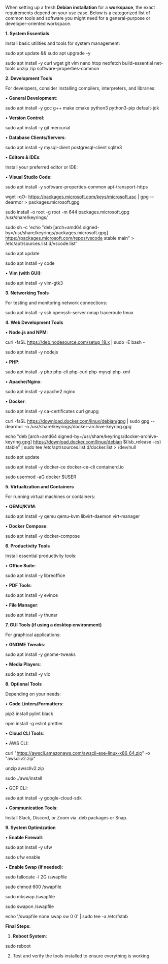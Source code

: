 When setting up a fresh **Debian installation** for a **workspace**, the exact requirements depend on your use case. Below is a categorized list of common tools and software you might need for a general-purpose or developer-oriented workspace.

**1. System Essentials**

Install basic utilities and tools for system management:

sudo apt update && sudo apt upgrade -y

sudo apt install -y curl wget git vim nano htop neofetch build-essential net-tools unzip zip software-properties-common

**2. Development Tools**

For developers, consider installing compilers, interpreters, and libraries:

• **General Development**:

sudo apt install -y gcc g++ make cmake python3 python3-pip default-jdk

• **Version Control**:

sudo apt install -y git mercurial

• **Database Clients/Servers**:

sudo apt install -y mysql-client postgresql-client sqlite3

• **Editors & IDEs**:

Install your preferred editor or IDE:

• **Visual Studio Code**:

sudo apt install -y software-properties-common apt-transport-https

wget -qO- https://packages.microsoft.com/keys/microsoft.asc | gpg --dearmor > packages.microsoft.gpg

sudo install -o root -g root -m 644 packages.microsoft.gpg /usr/share/keyrings/

sudo sh -c 'echo "deb [arch=amd64 signed-by=/usr/share/keyrings/packages.microsoft.gpg] https://packages.microsoft.com/repos/vscode stable main" > /etc/apt/sources.list.d/vscode.list'

sudo apt update

sudo apt install -y code

• **Vim (with GUI)**:

sudo apt install -y vim-gtk3

**3. Networking Tools**

For testing and monitoring network connections:

sudo apt install -y ssh openssh-server nmap traceroute tmux

**4. Web Development Tools**

• **Node.js and NPM**:

curl -fsSL https://deb.nodesource.com/setup_18.x | sudo -E bash -

sudo apt install -y nodejs

• **PHP**:

sudo apt install -y php php-cli php-curl php-mysql php-xml

• **Apache/Nginx**:

sudo apt install -y apache2 nginx

• **Docker**:

sudo apt install -y ca-certificates curl gnupg

curl -fsSL https://download.docker.com/linux/debian/gpg | sudo gpg --dearmor -o /usr/share/keyrings/docker-archive-keyring.gpg

echo "deb [arch=amd64 signed-by=/usr/share/keyrings/docker-archive-keyring.gpg] https://download.docker.com/linux/debian $(lsb_release -cs) stable" | sudo tee /etc/apt/sources.list.d/docker.list > /dev/null

sudo apt update

sudo apt install -y docker-ce docker-ce-cli containerd.io

sudo usermod -aG docker $USER

**5. Virtualization and Containers**

For running virtual machines or containers:

• **QEMU/KVM**:

sudo apt install -y qemu qemu-kvm libvirt-daemon virt-manager

• **Docker Compose**:

sudo apt install -y docker-compose

**6. Productivity Tools**

Install essential productivity tools:

• **Office Suite**:

sudo apt install -y libreoffice

• **PDF Tools**:

sudo apt install -y evince

• **File Manager**:

sudo apt install -y thunar

**7. GUI Tools (if using a desktop environment)**

For graphical applications:

• **GNOME Tweaks**:

sudo apt install -y gnome-tweaks

• **Media Players**:

sudo apt install -y vlc

**8. Optional Tools**

Depending on your needs:

• **Code Linters/Formatters**:

pip3 install pylint black

npm install -g eslint prettier

• **Cloud CLI Tools**:

• AWS CLI:

curl "https://awscli.amazonaws.com/awscli-exe-linux-x86_64.zip" -o "awscliv2.zip"

unzip awscliv2.zip

sudo ./aws/install

• GCP CLI:

sudo apt install -y google-cloud-sdk

• **Communication Tools**:

Install Slack, Discord, or Zoom via .deb packages or Snap.

**9. System Optimization**

• **Enable Firewall**:

sudo apt install -y ufw

sudo ufw enable

• **Enable Swap (if needed)**:

sudo fallocate -l 2G /swapfile

sudo chmod 600 /swapfile

sudo mkswap /swapfile

sudo swapon /swapfile

echo '/swapfile none swap sw 0 0' | sudo tee -a /etc/fstab

**Final Steps:**

1. **Reboot System**:

sudo reboot

2. Test and verify the tools installed to ensure everything is working.